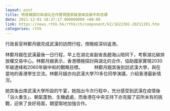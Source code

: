 ```yaml
---
layout: post
title: 特首稱探討與湖北合作實現國家碳達峰及碳中和目標
date: 2021-12-01 18:37:17.000000000 +08:00
link: https://news.rthk.hk/rthk/ch/component/k2/1622302-20211201.htm
categories: rthk
---
```


行政長官林鄭月娥完成武漢的訪問行程，傍晚經深圳返港。

林鄭月娥在武漢最後一日行程，早上在湖北省副省長趙海山陪同下，考察湖北碳排放權交易中心。林鄭月娥表示，香港積極探討與湖北的合作，協助國家實現2030年碳達峰和2060年碳中和的戰略目標。
　　 
林鄭月娥其後到訪武漢大學，與在當地的香港學生交流。林鄭月娥亦向武漢大學70多位同學演講，介紹香港最新情況。

她其後出席武漢大學所設的午宴，她指出今次行程中，充分感受到武漢在疫情後「浴火重生」、朝氣蓬勃、生機處處，而香港在中央支持下亦克服了前所未有的挑戰，迎來了良好局面，期望兩地加強合作。
